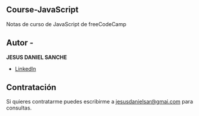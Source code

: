 ## Course-JavaScript 

Notas de curso de JavaScript de freeCodeCamp

## Autor -
**JESUS DANIEL SANCHE**

* [LinkedIn](https://www.linkedin.com/in/danielsanch/)

## Contratación
Si quieres contratarme puedes escribirme a jesusdanielsar@gmai.com para consultas.
